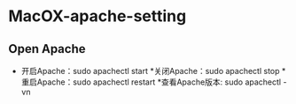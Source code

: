 # MacOX-apache-setting
## Open Apache

* 开启Apache：sudo apachectl start
*关闭Apache：sudo apachectl stop
*重启Apache：sudo apachectl restart
*查看Apache版本: sudo apachectl -vn
